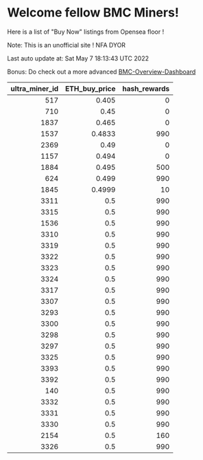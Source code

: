 # Welcome fellow BMC Miners!
Here is a list of "Buy Now" listings from Opensea floor !

Note: This is an unofficial site ! NFA DYOR

Last auto update at: Sat May  7 18:13:43 UTC 2022

Bonus: Do check out a more advanced [BMC-Overview-Dashboard](https://dune.com/defifunk/BMC-Overview-Dashboard)


|   ultra_miner_id |   ETH_buy_price |   hash_rewards |
|-----------------:|----------------:|---------------:|
|              517 |          0.405  |              0 |
|              710 |          0.45   |              0 |
|             1837 |          0.465  |              0 |
|             1537 |          0.4833 |            990 |
|             2369 |          0.49   |              0 |
|             1157 |          0.494  |              0 |
|             1884 |          0.495  |            500 |
|              624 |          0.499  |            990 |
|             1845 |          0.4999 |             10 |
|             3311 |          0.5    |            990 |
|             3315 |          0.5    |            990 |
|             1536 |          0.5    |            990 |
|             3310 |          0.5    |            990 |
|             3319 |          0.5    |            990 |
|             3322 |          0.5    |            990 |
|             3323 |          0.5    |            990 |
|             3324 |          0.5    |            990 |
|             3317 |          0.5    |            990 |
|             3307 |          0.5    |            990 |
|             3293 |          0.5    |            990 |
|             3300 |          0.5    |            990 |
|             3298 |          0.5    |            990 |
|             3297 |          0.5    |            990 |
|             3325 |          0.5    |            990 |
|             3393 |          0.5    |            990 |
|             3392 |          0.5    |            990 |
|              140 |          0.5    |            990 |
|             3332 |          0.5    |            990 |
|             3331 |          0.5    |            990 |
|             3330 |          0.5    |            990 |
|             2154 |          0.5    |            160 |
|             3326 |          0.5    |            990 |